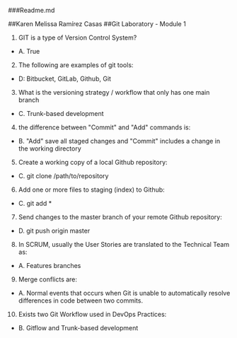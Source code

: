 ###Readme.md

##Karen Melissa Ramírez Casas
##Git Laboratory - Module 1

1. GIT is a type of Version Control System?
- A. True
2. The following are examples of git tools:
- D: Bitbucket, GitLab, Github, Git
3. What is the versioning strategy / workflow that only has one main branch
- C. Trunk-based development
4. the difference between "Commit" and "Add" commands is:
- B. "Add" save all staged changes and "Commit" includes a change in the working directory
5. Create a working copy of a local Github repository:
- C. git clone /path/to/repository
6. Add one or more files to staging (index) to Github:
- C. git add *
7. Send changes to the master branch of your remote Github repository:
- D. git push origin master
8. In SCRUM, usually the User Stories are translated to the Technical Team as:
- A. Features branches
9. Merge conflicts are:
- A. Normal events that occurs when Git is unable to automatically resolve differences in code between two commits.
10. Exists two Git Workflow used in DevOps Practices:
- B. Gitflow and Trunk-based development